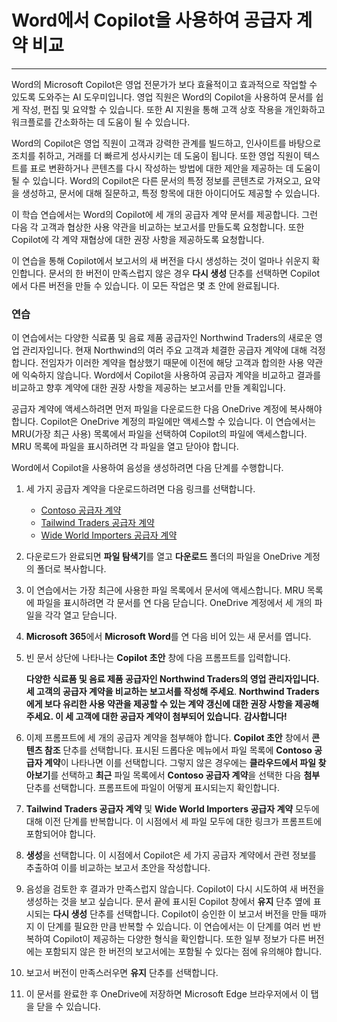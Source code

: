 
# Word에서 Copilot을 사용하여 공급자 계약 비교
---
Word의 Microsoft Copilot은 영업 전문가가 보다 효율적이고 효과적으로 작업할 수 있도록 도와주는 AI 도우미입니다. 영업 직원은 Word의 Copilot을 사용하여 문서를 쉽게 작성, 편집 및 요약할 수 있습니다. 또한 AI 지원을 통해 고객 상호 작용을 개인화하고 워크플로를 간소화하는 데 도움이 될 수 있습니다.

Word의 Copilot은 영업 직원이 고객과 강력한 관계를 빌드하고, 인사이트를 바탕으로 조치를 취하고, 거래를 더 빠르게 성사시키는 데 도움이 됩니다. 또한 영업 직원이 텍스트를 표로 변환하거나 콘텐츠를 다시 작성하는 방법에 대한 제안을 제공하는 데 도움이 될 수 있습니다. Word의 Copilot은 다른 문서의 특정 정보를 콘텐츠로 가져오고, 요약을 생성하고, 문서에 대해 질문하고, 특정 항목에 대한 아이디어도 제공할 수 있습니다.

이 학습 연습에서는 Word의 Copilot에 세 개의 공급자 계약 문서를 제공합니다. 그런 다음 각 고객과 협상한 사용 약관을 비교하는 보고서를 만들도록 요청합니다. 또한 Copilot에 각 계약 재협상에 대한 권장 사항을 제공하도록 요청합니다.

이 연습을 통해 Copilot에서 보고서의 새 버전을 다시 생성하는 것이 얼마나 쉬운지 확인합니다. 문서의 한 버전이 만족스럽지 않은 경우 **다시 생성** 단추를 선택하면 Copilot에서 다른 버전을 만들 수 있습니다. 이 모든 작업은 몇 초 안에 완료됩니다.

### 연습

이 연습에서는 다양한 식료품 및 음료 제품 공급자인 Northwind Traders의 새로운 영업 관리자입니다. 현재 Northwind의 여러 주요 고객과 체결한 공급자 계약에 대해 걱정합니다. 전임자가 이러한 계약을 협상했기 때문에 이전에 해당 고객과 합의한 사용 약관에 익숙하지 않습니다. Word에서 Copilot을 사용하여 공급자 계약을 비교하고 결과를 비교하고 향후 계약에 대한 권장 사항을 제공하는 보고서를 만들 계획입니다.

공급자 계약에 액세스하려면 먼저 파일을 다운로드한 다음 OneDrive 계정에 복사해야 합니다. Copilot은 OneDrive 계정의 파일에만 액세스할 수 있습니다. 이 연습에서는 MRU(가장 최근 사용) 목록에서 파일을 선택하여 Copilot의 파일에 액세스합니다. MRU 목록에 파일을 표시하려면 각 파일을 열고 닫아야 합니다.

Word에서 Copilot을 사용하여 음성을 생성하려면 다음 단계를 수행합니다.

1.  세 가지 공급자 계약을 다운로드하려면 다음 링크를 선택합니다.
     -  [Contoso 공급자 계약](https://edxinteractivepage.blob.core.windows.net/ms-4004/Contoso%20Supplier%20Agreement.docx)
     -  [Tailwind Traders 공급자 계약](https://edxinteractivepage.blob.core.windows.net/ms-4004/Tailwind%20Traders%20Supplier%20Agreement.docx)
     -  [Wide World Importers 공급자 계약](https://edxinteractivepage.blob.core.windows.net/ms-4004/Wide%20World%20Importers%20Supplier%20Agreement.docx)
2.  다운로드가 완료되면 **파일 탐색기**를 열고 **다운로드** 폴더의 파일을 OneDrive 계정의 폴더로 복사합니다.
3.  이 연습에서는 가장 최근에 사용한 파일 목록에서 문서에 액세스합니다. MRU 목록에 파일을 표시하려면 각 문서를 연 다음 닫습니다. OneDrive 계정에서 세 개의 파일을 각각 열고 닫습니다.
4.  **Microsoft 365**에서 **Microsoft Word**를 연 다음 비어 있는 새 문서를 엽니다.
5.  빈 문서 상단에 나타나는 **Copilot 초안** 창에 다음 프롬프트를 입력합니다.
    
    **다양한 식료품 및 음료 제품 공급자인 Northwind Traders의 영업 관리자입니다. 세 고객의 공급자 계약을 비교하는 보고서를 작성해 주세요**. **Northwind Traders에게 보다 유리한 사용 약관을 제공할 수 있는 계약 갱신에 대한 권장 사항을 제공해 주세요. 이 세 고객에 대한 공급자 계약이 첨부되어 있습니다**. **감사합니다!**
6.  이제 프롬프트에 세 개의 공급자 계약을 첨부해야 합니다. **Copilot 초안** 창에서 **콘텐츠 참조** 단추를 선택합니다. 표시된 드롭다운 메뉴에서 파일 목록에 **Contoso 공급자 계약**이 나타나면 이를 선택합니다. 그렇지 않은 경우에는 **클라우드에서 파일 찾아보기**를 선택하고 **최근** 파일 목록에서 **Contoso 공급자 계약**을 선택한 다음 **첨부** 단추를 선택합니다. 프롬프트에 파일이 어떻게 표시되는지 확인합니다.
7.  **Tailwind Traders 공급자 계약** 및 **Wide World Importers 공급자 계약** 모두에 대해 이전 단계를 반복합니다. 이 시점에서 세 파일 모두에 대한 링크가 프롬프트에 포함되어야 합니다.
8.  **생성**을 선택합니다. 이 시점에서 Copilot은 세 가지 공급자 계약에서 관련 정보를 추출하여 이를 비교하는 보고서 초안을 작성합니다.
9.  음성을 검토한 후 결과가 만족스럽지 않습니다. Copilot이 다시 시도하여 새 버전을 생성하는 것을 보고 싶습니다. 문서 끝에 표시된 Copilot 창에서 **유지** 단추 옆에 표시되는 **다시 생성** 단추를 선택합니다. Copilot이 승인한 이 보고서 버전을 만들 때까지 이 단계를 필요한 만큼 반복할 수 있습니다. 이 연습에서는 이 단계를 여러 번 반복하여 Copilot이 제공하는 다양한 형식을 확인합니다. 또한 일부 정보가 다른 버전에는 포함되지 않은 한 버전의 보고서에는 포함될 수 있다는 점에 유의해야 합니다.
10. 보고서 버전이 만족스러우면 **유지** 단추를 선택합니다.
11. 이 문서를 완료한 후 OneDrive에 저장하면 Microsoft Edge 브라우저에서 이 탭을 닫을 수 있습니다.
